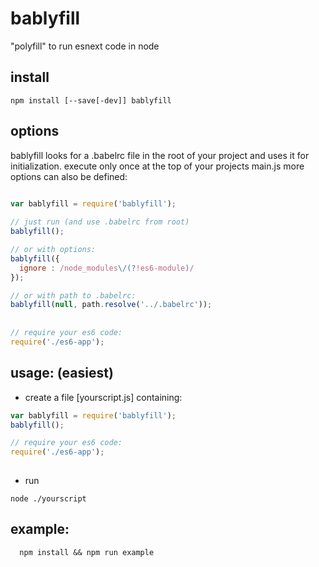 # bablyfill
"polyfill" to run esnext code in node

## install
```
npm install [--save[-dev]] bablyfill
```

## options

bablyfill looks for a .babelrc file in the root of your project and uses it for initialization.
execute only once at the top of your projects main.js
more options can also be defined:

```javascript
  
var bablyfill = require('bablyfill');

// just run (and use .babelrc from root)
bablyfill();

// or with options:
bablyfill({
  ignore : /node_modules\/(?!es6-module)/
});

// or with path to .babelrc:
bablyfill(null, path.resolve('../.babelrc'));
  
  
// require your es6 code:
require('./es6-app');

```

## usage: (easiest)
- create a file [yourscript.js] containing:
```javascript
var bablyfill = require('bablyfill');
bablyfill();

// require your es6 code:
require('./es6-app');
  
```
- run
```
node ./yourscript
```


## example:

```
  npm install && npm run example

```
